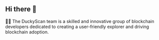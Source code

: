 ## Hi there 👋
🙋‍♀️ The DuckyScan team is a skilled and innovative group of blockchain developers dedicated to creating a user-friendly explorer and driving blockchain adoption.
<!--

**Here are some ideas to get you started:**

🙋‍♀️ A short introduction - The DuckyScan team is a skilled and innovative group of blockchain developers dedicated to creating a user-friendly explorer and driving blockchain adoption.
🌈 Contribution guidelines - how can the community get involved?
👩‍💻 Useful resources - where can the community find your docs? Is there anything else the community should know?
🍿 Fun facts - what does your team eat for breakfast?
🧙 Remember, you can do mighty things with the power of [Markdown](https://docs.github.com/github/writing-on-github/getting-started-with-writing-and-formatting-on-github/basic-writing-and-formatting-syntax)
-->
